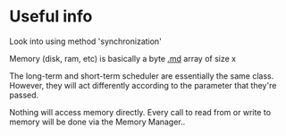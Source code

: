 # Useful info #

Look into using method 'synchronization'

Memory (disk, ram, etc) is basically a byte [.md](.md) array of size x

The long-term and short-term scheduler are essentially the same class. However, they will act differently according to the parameter that they're passed.

Nothing will access memory directly. Every call to read from or write to memory will be done via the Memory Manager..